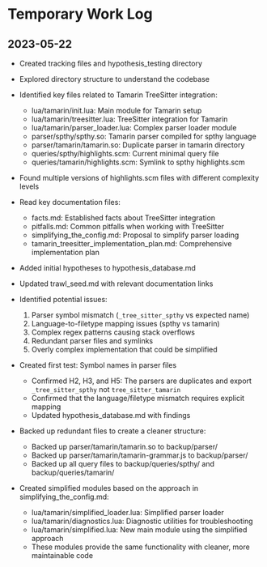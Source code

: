 # Temporary Work Log

## 2023-05-22
- Created tracking files and hypothesis_testing directory
- Explored directory structure to understand the codebase
- Identified key files related to Tamarin TreeSitter integration:
  - lua/tamarin/init.lua: Main module for Tamarin setup
  - lua/tamarin/treesitter.lua: TreeSitter integration for Tamarin
  - lua/tamarin/parser_loader.lua: Complex parser loader module
  - parser/spthy/spthy.so: Tamarin parser compiled for spthy language
  - parser/tamarin/tamarin.so: Duplicate parser in tamarin directory
  - queries/spthy/highlights.scm: Current minimal query file
  - queries/tamarin/highlights.scm: Symlink to spthy highlights.scm
- Found multiple versions of highlights.scm files with different complexity levels
- Read key documentation files:
  - facts.md: Established facts about TreeSitter integration
  - pitfalls.md: Common pitfalls when working with TreeSitter
  - simplifying_the_config.md: Proposal to simplify parser loading
  - tamarin_treesitter_implementation_plan.md: Comprehensive implementation plan
- Added initial hypotheses to hypothesis_database.md
- Updated trawl_seed.md with relevant documentation links
- Identified potential issues:
  1. Parser symbol mismatch (`_tree_sitter_spthy` vs expected name)
  2. Language-to-filetype mapping issues (spthy vs tamarin)
  3. Complex regex patterns causing stack overflows
  4. Redundant parser files and symlinks
  5. Overly complex implementation that could be simplified

- Created first test: Symbol names in parser files
  - Confirmed H2, H3, and H5: The parsers are duplicates and export `_tree_sitter_spthy` not `tree_sitter_tamarin`
  - Confirmed that the language/filetype mismatch requires explicit mapping
  - Updated hypothesis_database.md with findings

- Backed up redundant files to create a cleaner structure:
  - Backed up parser/tamarin/tamarin.so to backup/parser/
  - Backed up parser/tamarin/tamarin-grammar.js to backup/parser/
  - Backed up all query files to backup/queries/spthy/ and backup/queries/tamarin/

- Created simplified modules based on the approach in simplifying_the_config.md:
  - lua/tamarin/simplified_loader.lua: Simplified parser loader
  - lua/tamarin/diagnostics.lua: Diagnostic utilities for troubleshooting
  - lua/tamarin/simplified.lua: New main module using the simplified approach
  - These modules provide the same functionality with cleaner, more maintainable code

